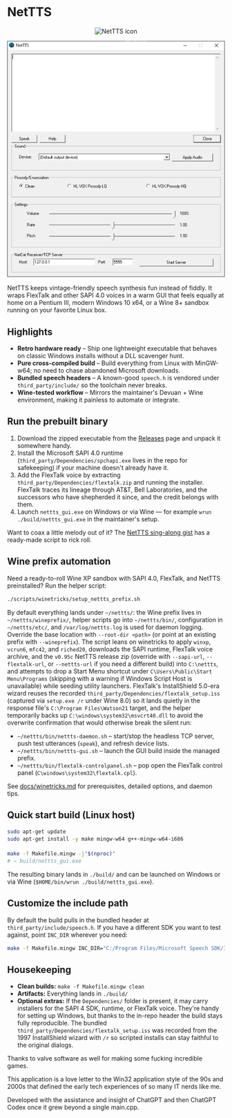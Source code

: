 # NetTTS

<p align="center">
  <img src="app.ico" alt="NetTTS icon" width="96" />
</p>

<p align="center">
  <img src="nettts_main_window.png" alt="NetTTS main window" width="720" />
</p>

NetTTS keeps vintage-friendly speech synthesis fun instead of fiddly. It wraps FlexTalk and other SAPI 4.0 voices in a warm GUI that feels equally at home on a Pentium III, modern Windows 10 x64, or a Wine 8+ sandbox running on your favorite Linux box.

## Highlights

- **Retro hardware ready** – Ship one lightweight executable that behaves on classic Windows installs without a DLL scavenger hunt.
- **Pure cross-compiled build** – Build everything from Linux with MinGW-w64; no need to chase abandoned Microsoft downloads.
- **Bundled speech headers** – A known-good `speech.h` is vendored under `third_party/include/` so the toolchain never breaks.
- **Wine-tested workflow** – Mirrors the maintainer's Devuan + Wine environment, making it painless to automate or integrate.

## Run the prebuilt binary

1. Download the zipped executable from the [Releases](../../releases) page and unpack it somewhere handy.
2. Install the Microsoft SAPI 4.0 runtime (`third_party/Dependencies/spchapi.exe` lives in the repo for safekeeping) if your machine doesn't already have it.
3. Add the FlexTalk voice by extracting `third_party/Dependencies/flextalk.zip` and running the installer. FlexTalk traces its lineage through AT&T, Bell Laboratories, and the successors who have shepherded it since, and the credit belongs with them.
4. Launch `nettts_gui.exe` on Windows or via Wine — for example `wrun ./build/nettts_gui.exe` in the maintainer's setup.

Want to coax a little melody out of it? The [NetTTS sing-along gist](https://gist.github.com/h4rm0n1c/2ddaa14c03be25c2072347a1b27e25da) has a ready-made script to rick roll.

## Wine prefix automation

Need a ready-to-roll Wine XP sandbox with SAPI 4.0, FlexTalk, and NetTTS preinstalled? Run the helper script:

```bash
./scripts/winetricks/setup_nettts_prefix.sh
```

By default everything lands under `~/nettts/`: the Wine prefix lives in `~/nettts/wineprefix/`, helper scripts go into `~/nettts/bin/`, configuration in `~/nettts/etc/`, and `/var/log/nettts.log` is used for daemon logging. Override the base location with `--root-dir <path>` (or point at an existing prefix with `--wineprefix`). The script leans on winetricks to apply `winxp`, `vcrun6`, `mfc42`, and `riched20`, downloads the SAPI runtime, FlexTalk voice archive, and the `v0.95c` NetTTS release zip (override with `--sapi-url`, `--flextalk-url`, or `--nettts-url` if you need a different build) into `C:\nettts`, and attempts to drop a Start Menu shortcut under `C\Users\Public\Start Menu\Programs` (skipping with a warning if Windows Script Host is unavailable) while seeding utility launchers. FlexTalk's InstallShield 5.0-era wizard reuses the recorded `third_party/Dependencies/flextalk_setup.iss` (captured via `setup.exe /r` under Wine 8.0) so it lands quietly in the response file's `C:\Program Files\Watson21` target, and the helper temporarily backs up `C:\windows\system32\msvcrt40.dll` to avoid the overwrite confirmation that would otherwise break the silent run:

- `~/nettts/bin/nettts-daemon.sh` – start/stop the headless TCP server, push test utterances (`speak`), and refresh device lists.
- `~/nettts/bin/nettts-gui.sh` – launch the GUI build inside the managed prefix.
- `~/nettts/bin/flextalk-controlpanel.sh` – pop open the FlexTalk control panel (`C\windows\system32\flextalk.cpl`).

See [docs/winetricks.md](docs/winetricks.md) for prerequisites, detailed options, and daemon tips.

## Quick start build (Linux host)

```bash
sudo apt-get update
sudo apt-get install -y make mingw-w64 g++-mingw-w64-i686

make -f Makefile.mingw -j"$(nproc)"
# → build/nettts_gui.exe
```

The resulting binary lands in `./build/` and can be launched on Windows or via Wine (`$HOME/bin/wrun ./build/nettts_gui.exe`).

## Customize the include path

By default the build pulls in the bundled header at `third_party/include/speech.h`. If you have a different SDK you want to test against, point `INC_DIR` wherever you need:

```bash
make -f Makefile.mingw INC_DIR="C:/Program Files/Microsoft Speech SDK/Include" -j"$(nproc)"
```

## Housekeeping

- **Clean builds:** `make -f Makefile.mingw clean`
- **Artifacts:** Everything lands in `./build/`
- **Optional extras:** If the `Dependencies/` folder is present, it may carry installers for the SAPI 4 SDK, runtime, or FlexTalk voice. They're handy for setting up Windows, but thanks to the in-repo header the build stays fully reproducible. The bundled `third_party/Dependencies/flextalk_setup.iss` was recorded from the 1997 InstallShield wizard with `/r` so scripted installs can stay faithful to the original dialogs.


Thanks to valve software as well for making some fucking incredible games.

This application is a love letter to the Win32 application style of the 90s and 2000s that defined the early tech experiences of so many IT nerds like me.

Developed with the assistance and insight of ChatGPT and then ChatGPT Codex once it grew beyond a single main.cpp.
